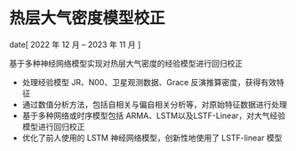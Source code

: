 # 热层大气密度模型校正
date[ 2022 年 12 月 – 2023 年 11 月 ]

基于多种神经网络模型实现对热层大气密度的经验模型进行回归校正

- 处理经验模型 JR、N00、卫星观测数据、Grace 反演推算密度，获得有效特征
- 通过数值分析方法，包括自相关与偏自相关分析等，对原始特征数据进行处理
- 基于多种网络或时序模型包括 ARMA、LSTM以及LSTF-Linear，对大气经验模型进行回归校正
- 优化了前人使用的 LSTM 神经网络模型，创新性地使用了 LSTF-linear 模型
